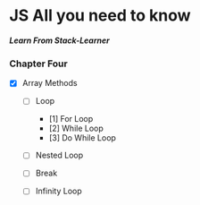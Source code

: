 # JS All you need to know

**_Learn From Stack-Learner_**

### Chapter Four

- [x] Array Methods
  - [ ] Loop
    - [1] For Loop
    - [2] While Loop
    - [3] Do While Loop

  - [ ] Nested Loop
  - [ ] Break
  - [ ] Infinity Loop
